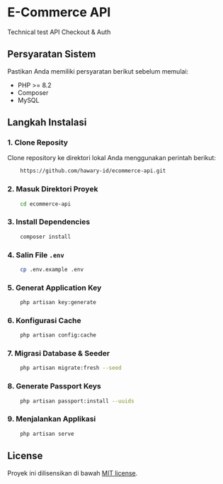 # E-Commerce API

Technical test API Checkout & Auth

## Persyaratan Sistem

Pastikan Anda memiliki persyaratan berikut sebelum memulai:

- PHP >= 8.2
- Composer
- MySQL

## Langkah Instalasi

### 1. Clone Reposity
Clone repository ke direktori lokal Anda menggunakan perintah berikut:
```bash
    https://github.com/hawary-id/ecommerce-api.git
```    

### 2. Masuk Direktori Proyek
```bash
    cd ecommerce-api
```

### 3. Install Dependencies
```bash
    composer install
```

### 4. Salin File `.env`
```bash
    cp .env.example .env
```

### 5. Generat Application Key
```bash
    php artisan key:generate
```

### 6. Konfigurasi Cache
```bash
    php artisan config:cache
```

### 7. Migrasi Database & Seeder
```bash
    php artisan migrate:fresh --seed
```

### 8. Generate Passport Keys
```bash
    php artisan passport:install --uuids
```

### 9. Menjalankan Applikasi
```bash
    php artisan serve
```

## License

Proyek ini dilisensikan di bawah [MIT license](https://opensource.org/licenses/MIT).
